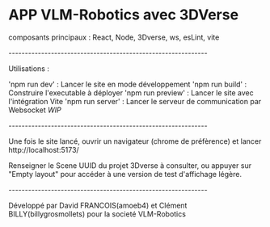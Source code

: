 # APP VLM-Robotics avec 3DVerse #

composants principaux : React, Node, 3Dverse, ws, esLint, vite

*-------------------------------------------------------------*

Utilisations :

'npm run dev' : Lancer le site en mode développement
'npm run build' : Construire l'executable à déployer
'npm run preview' : Lancer le site avec l'intégration Vite
'npm run server' : Lancer le serveur de communication par Websocket *WIP*

*-------------------------------------------------------------*

Une fois le site lancé, ouvrir un navigateur (chrome de préfèrence) et lancer http://localhost:5173/ 

Renseigner le Scene UUID du projet 3Dverse à consulter, ou appuyer sur "Empty layout" pour accéder à une version de test d'affichage légère.

*-------------------------------------------------------------*

Développé par David FRANCOIS(amoeb4) et Clément BILLY(billygrosmollets) pour la societé VLM-Robotics
